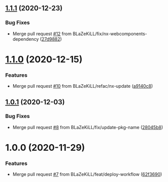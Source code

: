 ## [1.1.1](https://github.com/BLaZeKiLL/microground/compare/v1.1.0...v1.1.1) (2020-12-23)


### Bug Fixes

* Merge pull request [#12](https://github.com/BLaZeKiLL/microground/issues/12) from BLaZeKiLL/fix/nx-webcomponents-dependency ([27d9882](https://github.com/BLaZeKiLL/microground/commit/27d9882c10e5c71b8d9722827e0974c40f178b5d))

# [1.1.0](https://github.com/BLaZeKiLL/microground/compare/v1.0.1...v1.1.0) (2020-12-15)


### Features

* Merge pull request [#10](https://github.com/BLaZeKiLL/microground/issues/10) from BLaZeKiLL/refac/nx-update ([a9140c8](https://github.com/BLaZeKiLL/microground/commit/a9140c875fc0d14e6bdfefe8674f3c74e2e5113b))

## [1.0.1](https://github.com/BLaZeKiLL/microground/compare/v1.0.0...v1.0.1) (2020-12-03)


### Bug Fixes

* Merge pull request [#8](https://github.com/BLaZeKiLL/microground/issues/8) from BLaZeKiLL/fix/update-pkg-name ([28045b8](https://github.com/BLaZeKiLL/microground/commit/28045b839d516ca0e9e26667b34259ec01a6a5de))

# 1.0.0 (2020-11-29)


### Features

* Merge pull request [#7](https://github.com/BLaZeKiLL/microground/issues/7) from BLaZeKiLL/feat/deploy-workflow ([62f3690](https://github.com/BLaZeKiLL/microground/commit/62f36905762979558612a24d35653208dc7aa8ac))
